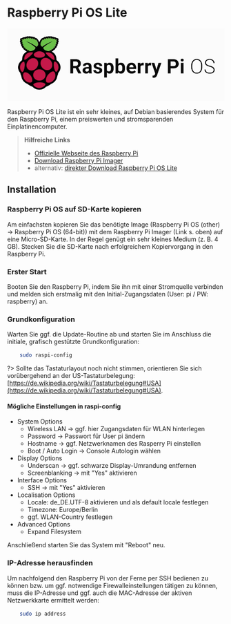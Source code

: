 # Raspberry Pi OS Lite

![logo raspberry pi os lite](../_media/logo_raspberry-pi-os.png "Provided by raspberry.com")

Raspberry Pi OS Lite ist ein sehr kleines, auf Debian basierendes System für den Raspberry Pi, einem preiswerten und stromsparenden Einplatinencomputer.

> **Hilfreiche Links**
> - [Offizielle Webseite des Raspberry Pi](https://www.raspberrypi.com/)
> - [Download Raspberry Pi Imager](https://www.raspberrypi.com/software/)
> - alternativ: [direkter Download Raspberry Pi OS Lite](https://www.raspberrypi.com/software/operating-systems/)

## Installation

### Raspberry Pi OS auf SD-Karte kopieren

Am einfachsten kopieren Sie das benötigte Image (Raspberry Pi OS (other) → Raspberry Pi OS (64-bit)) mit dem Raspberry Pi Imager (Link s. oben) auf eine Micro-SD-Karte. In der Regel genügt ein sehr kleines Medium (z. B. 4 GB). Stecken Sie die SD-Karte nach erfolgreichem Kopiervorgang in den Raspberry Pi.

### Erster Start

Booten Sie den Raspberry Pi, indem Sie ihn mit einer Stromquelle verbinden und melden sich erstmalig mit den Initial-Zugangsdaten (User: pi / PW: raspberry) an.

### Grundkonfiguration

Warten Sie ggf. die Update-Routine ab und starten Sie im Anschluss die initiale, grafisch gestützte Grundkonfiguration:

```bash
    sudo raspi-config
```

?> Sollte das Tastaturlayout noch nicht stimmen, orientieren Sie sich vorübergehend an der US-Tastaturbelegung: [https://de.wikipedia.org/wiki/Tastaturbelegung#USA](https://de.wikipedia.org/wiki/Tastaturbelegung#USA).

#### Mögliche Einstellungen in raspi-config

*   System Options
    *   Wireless LAN → ggf. hier Zugangsdaten für WLAN hinterlegen
    *   Password → Passwort für User pi ändern
    *   Hostname → ggf. Netzwerknamen des Rasperry Pi einstellen
    *   Boot / Auto Login → Console Autologin wählen
*   Display Options  
    *   Underscan → ggf. schwarze Display-Umrandung entfernen
    *   Screenblanking → mit "Yes" aktivieren
*   Interface Options  
    *   SSH → mit "Yes" aktivieren
*   Localisation Options
    *   Locale: de\_DE.UTF-8 aktivieren und als default locale festlegen
    *   Timezone: Europe/Berlin
    *   ggf. WLAN-Country festlegen
*   Advanced Options
    *   Expand Filesystem

Anschließend starten Sie das System mit "Reboot" neu.

### IP-Adresse herausfinden

Um nachfolgend den Raspberry Pi von der Ferne per SSH bedienen zu können bzw. um ggf. notwendige Firewalleinstellungen tätigen zu können, muss die IP-Adresse und ggf. auch die MAC-Adresse der aktiven Netzwerkkarte ermittelt werden:

```bash
    sudo ip address
```